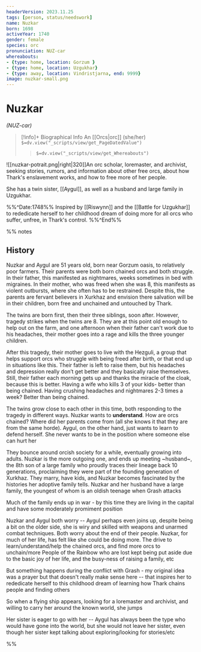 ```yaml
---
headerVersion: 2023.11.25
tags: [person, status/needswork]
name: Nuzkar
born: 1698
activeYear: 1740
gender: female
species: orc
pronunciation: NUZ-car
whereabouts: 
- {type: home, location: Gorzum }
- {type: home, location: Uzgukhar}
- {type: away, location: Vindristjarna, end: 9999}
image: nuzkar-small.png
---
```

# Nuzkar
*(NUZ-car)*
>[!info]+ Biographical Info
> An [[Orcs|orc]] (she/her)
> `$=dv.view("_scripts/view/get_PageDatedValue")`
>> `$=dv.view("_scripts/view/get_Whereabouts")`

![[nuzkar-potrait.png|right|320]]An orc scholar, loremaster, and archivist, seeking stories, rumors, and information about other free orcs, about how Thark's enslavement works, and how to free more of her people. 

She has a twin sister, [[Aygul]], as well as a husband and large family in Uzgukhar. 

%%^Date:1748%%
Inspired by [[Riswynn]] and the [[Battle for Uzgukhar]] to rededicate herself to her childhood dream of doing more for all orcs who suffer, unfree, in Thark's control. 
%%^End%%

%% notes
## History

Nuzkar and Aygul are 51 years old, born near Gorzum oasis, to relatively poor farmers. Their parents were both born chained orcs and both struggle. In their father, this manifested as nightmares, weeks sometimes in bed with migraines. In their mother, who was freed when she was 8, this manifests as violent outbursts, where she often has to be restrained. Despite this, the parents are fervant believers in Xurkhaz and envision there salvation will be in their children, born free and unchained and untouched by Thark.

The twins are born first, then their three siblings, soon after. However, tragedy strikes when the twins are 8. They are at this point old enough to help out on the farm, and one afternoon when their father can't work due to his headaches, their mother goes into a rage and kills the three younger children.

After this tragedy, their mother goes to live with the Hezguli, a group that helps support orcs who struggle with being freed after birth, or that end up in situations like this. Their father is left to raise them, but his headaches and depression really don’t get better and they basically raise themselves. Still, their father each morning gets up and thanks the miracle of the cloak, because this is better. Having a wife who kills 3 of your kids- better than being chained. Having crushing headaches and nightmares 2-3 times a week? Better than being chained.

The twins grow close to each other in this time, both responding to the tragedy in different ways. Nuzkar wants to **understand**. How are orcs chained? Where did her parents come from (all she knows it that they are from the same horde). Aygul, on the other hand, just wants to learn to defend herself. She never wants to be in the position where someone else can hurt her

They bounce around orcish society for a while, eventually growing into adults. Nuzkar is the more outgoing one, and ends up meeting ~husband~, the 8th son of a large family who proudly traces their lineage back 10 generations, proclaiming they were part of the founding generation of Xurkhaz. They marry, have kids, and Nuzkar becomes fascinated by the histories her adoptive family tells. Nuzkar and her husband have a large family, the youngest of whom is an oldish teenage when Grash attacks

Much of the family ends up in war - by this time they are living in the capital and have some moderately promiment position

Nuzkar and Aygul both worry -- Aygul perhaps even joins up, despite being a bit on the older side, she is wiry and skilled with weapons and unarmed combat techniques. Both worry about the end of their people. Nuzkar, for much of her life, has felt like she could be doing more. The drive to learn/understand/help the chained orcs, and find more orcs to unchain/more People of the Rainbow who are lost kept being put aside due to the basic joy of her life, and the busy-ness of raising a family, etc

But something happens during the conflict with Grash - my original idea was a prayer but that doesn't really make sense here -- that inspires her to rededicate herself to this childhood dream of learning how Thark chains people and finding others

So when a flying ship appears, looking for a loremaster and archivist, and willing to carry her around the known world, she jumps

Her sister is eager to go with her -- Aygul has always been the type who would have gone into the world, but she would not leave her sister, even though her sister kept talking about exploring/looking for stories/etc

%%
